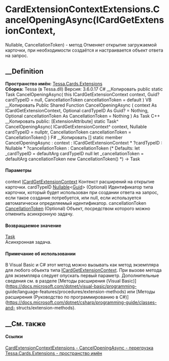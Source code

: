 # CardExtensionContextExtensions.CancelOpeningAsync(ICardGetExtensionContext,
Nullable<Guid>, CancellationToken) - метод
Отменяет открытие загружаемой карточки, при необходимости создаётся и
настраивается объект ответа на запрос.
## __Definition
 **Пространство имён:** [Tessa.Cards.Extensions](N_Tessa_Cards_Extensions.htm)  
 **Сборка:** Tessa (в Tessa.dll) Версия: 3.6.0.17
C# __Копировать
     public static Task CancelOpeningAsync(
    	this ICardGetExtensionContext context,
    	Guid? cardTypeID = null,
    	CancellationToken cancellationToken = default
    )
VB __Копировать
    <ExtensionAttribute>
    Public Shared Function CancelOpeningAsync ( 
    	context As ICardGetExtensionContext,
    	Optional cardTypeID As Guid? = Nothing,
    	Optional cancellationToken As CancellationToken = Nothing
    ) As Task
C++ __Копировать
     public:
    [ExtensionAttribute]
    static Task^ CancelOpeningAsync(
    	ICardGetExtensionContext^ context, 
    	Nullable<Guid> cardTypeID = nullptr, 
    	CancellationToken cancellationToken = CancellationToken()
    )
F# __Копировать
     [<ExtensionAttribute>]
    static member CancelOpeningAsync : 
            context : ICardGetExtensionContext * 
            ?cardTypeID : Nullable<Guid> * 
            ?cancellationToken : CancellationToken 
    (* Defaults:
            let _cardTypeID = defaultArg cardTypeID null
            let _cancellationToken = defaultArg cancellationToken new CancellationToken()
    *)
    -> Task 
#### Параметры
context
[ICardGetExtensionContext](T_Tessa_Cards_Extensions_ICardGetExtensionContext.htm)
    Контекст расширений на открытие карточки.
cardTypeID
[Nullable](https://learn.microsoft.com/dotnet/api/system.nullable-1)<[Guid](https://learn.microsoft.com/dotnet/api/system.guid)>
(Optional)
     Идентификатор типа карточки, который будет использован при создании ответа на запрос, если такое создание потребуется, или null, если используется автоматически определяемый идентификатор. 
cancellationToken
[CancellationToken](https://learn.microsoft.com/dotnet/api/system.threading.cancellationtoken)
(Optional)
    Объект, посредством которого можно отменить асинхронную задачу.
#### Возвращаемое значение
[Task](https://learn.microsoft.com/dotnet/api/system.threading.tasks.task)  
Асинхронная задача.
#### Примечание об использовании
В Visual Basic и C# этот метод можно вызывать как метод экземпляра для любого
объекта типа
[ICardGetExtensionContext](T_Tessa_Cards_Extensions_ICardGetExtensionContext.htm).
При вызове метода для экземпляра следует опускать первый параметр.
Дополнительные сведения см. в разделе [Методы расширения (Visual
Basic)](https://docs.microsoft.com/dotnet/visual-basic/programming-
guide/language-features/procedures/extension-methods) или [Методы расширения
(Руководство по программированию в
C#)](https://docs.microsoft.com/dotnet/csharp/programming-guide/classes-and-
structs/extension-methods).
##  __См. также
#### Ссылки
[CardExtensionContextExtensions -
](T_Tessa_Cards_Extensions_CardExtensionContextExtensions.htm)
[CancelOpeningAsync -
перегрузка](Overload_Tessa_Cards_Extensions_CardExtensionContextExtensions_CancelOpeningAsync.htm)
[Tessa.Cards.Extensions - пространство имён](N_Tessa_Cards_Extensions.htm)
